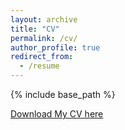 ```yaml
---
layout: archive
title: "CV"
permalink: /cv/
author_profile: true
redirect_from:
  - /resume
---
```


{% include base_path %}

[Download My CV here](https://github.com/Schrodingercutecat/waynetang.github.io/files/CV_Weiheng_Tang.pdf)
